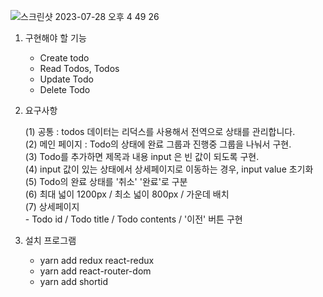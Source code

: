 ![스크린샷 2023-07-28 오후 4 49 26](https://github.com/billiweb/todolist-project-lv/assets/119646235/36a886d5-8143-46b1-8065-050c949e8df3)

1. 구현해야 할 기능
    - Create todo
    - Read Todos, Todos
    - Update Todo
    - Delete Todo

2. 요구사항
   
    (1) 공통 : todos 데이터는 리덕스를 사용해서 전역으로 상태를 관리합니다.<br />
    (2) 메인 페이지 : Todo의 상태에 완료 그룹과 진행중 그룹을 나눠서 구현.<br />
    (3) Todo를 추가하면 제목과 내용 input 은 빈 값이 되도록 구현.<br />
    (4) input 값이 있는 상태에서 상세페이지로 이동하는 경우, input value 초기화<br />
    (5) Todo의 완료 상태를 '취소' '완료'로 구분<br />
    (6) 최대 넓이 1200px / 최소 넓이 800px / 가운데 배치<br />
    (7) 상세페이지<br />
        - Todo id / Todo title / Todo contents / '이전' 버튼 구현

4. 설치 프로그램 
    - yarn add redux react-redux
    - yarn add react-router-dom
    - yarn add shortid
